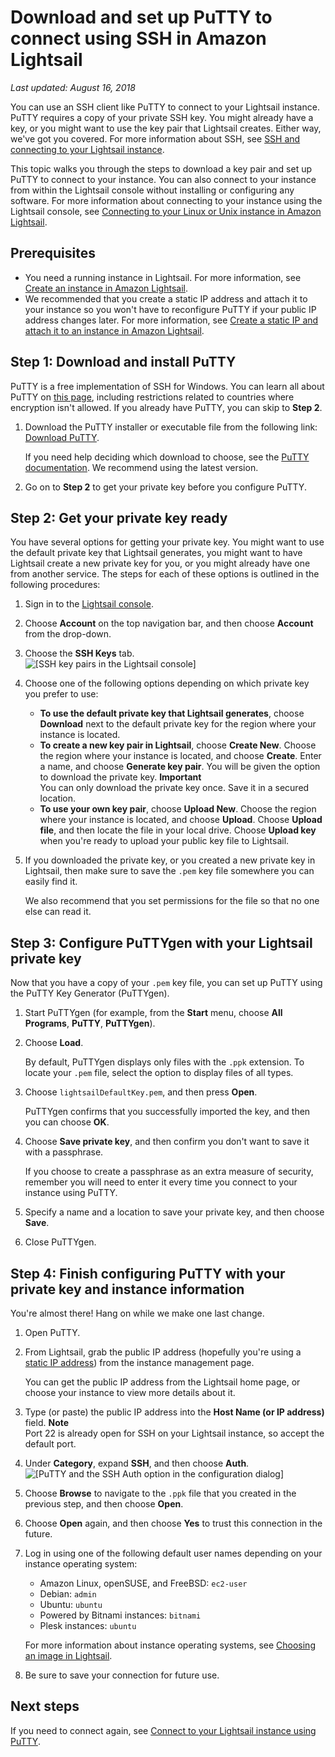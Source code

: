 # Download and set up PuTTY to connect using SSH in Amazon Lightsail<a name="lightsail-how-to-set-up-putty-to-connect-using-ssh"></a>

 *Last updated: August 16, 2018* 

You can use an SSH client like PuTTY to connect to your Lightsail instance\. PuTTY requires a copy of your private SSH key\. You might already have a key, or you might want to use the key pair that Lightsail creates\. Either way, we've got you covered\. For more information about SSH, see [SSH and connecting to your Lightsail instance](understanding-ssh-in-amazon-lightsail.md)\.

This topic walks you through the steps to download a key pair and set up PuTTY to connect to your instance\. You can also connect to your instance from within the Lightsail console without installing or configuring any software\. For more information about connecting to your instance using the Lightsail console, see [Connecting to your Linux or Unix instance in Amazon Lightsail](lightsail-how-to-connect-to-your-instance-virtual-private-server.md)\.

## Prerequisites<a name="lightsail-putty-prerequisites"></a>
+ You need a running instance in Lightsail\. For more information, see [Create an instance in Amazon Lightsail](getting-started-with-amazon-lightsail.md)\.
+ We recommended that you create a static IP address and attach it to your instance so you won't have to reconfigure PuTTY if your public IP address changes later\. For more information, see [Create a static IP and attach it to an instance in Amazon Lightsail](lightsail-create-static-ip.md)\.

## Step 1: Download and install PuTTY<a name="lightsail-download-and-install-putty"></a>

PuTTY is a free implementation of SSH for Windows\. You can learn all about PuTTY on [this page](http://www.chiark.greenend.org.uk/~sgtatham/putty/), including restrictions related to countries where encryption isn't allowed\. If you already have PuTTY, you can skip to **Step 2**\.

1. Download the PuTTY installer or executable file from the following link: [Download PuTTY](http://www.chiark.greenend.org.uk/~sgtatham/putty/download.html)\.

   If you need help deciding which download to choose, see the [PuTTY documentation](http://www.chiark.greenend.org.uk/~sgtatham/putty/docs.html)\. We recommend using the latest version\.

1.  Go on to **Step 2** to get your private key before you configure PuTTY\. 

## Step 2: Get your private key ready<a name="lightsail-get-your-private-key-ready"></a>

You have several options for getting your private key\. You might want to use the default private key that Lightsail generates, you might want to have Lightsail create a new private key for you, or you might already have one from another service\. The steps for each of these options is outlined in the following procedures:

1. Sign in to the [Lightsail console](https://lightsail.aws.amazon.com/)\.

1. Choose **Account** on the top navigation bar, and then choose **Account** from the drop\-down\.

1. Choose the **SSH Keys** tab\.  
![\[SSH key pairs in the Lightsail console\]](https://d9yljz1nd5001.cloudfront.net/en_us/839d5f6fb9fda85efe16b0c03ccc5f0f/images/amazon-lightsail-ssh-key-pairs.png)

1. Choose one of the following options depending on which private key you prefer to use:
   + **To use the default private key that Lightsail generates**, choose **Download** next to the default private key for the region where your instance is located\.
   + **To create a new key pair in Lightsail**, choose **Create New**\. Choose the region where your instance is located, and choose **Create**\. Enter a name, and choose **Generate key pair**\. You will be given the option to download the private key\.
**Important**  
You can only download the private key once\. Save it in a secured location\.
   + **To use your own key pair**, choose **Upload New**\. Choose the region where your instance is located, and choose **Upload**\. Choose **Upload file**, and then locate the file in your local drive\. Choose **Upload key** when you're ready to upload your public key file to Lightsail\.

1. If you downloaded the private key, or you created a new private key in Lightsail, then make sure to save the `.pem` key file somewhere you can easily find it\.

   We also recommend that you set permissions for the file so that no one else can read it\.

## Step 3: Configure PuTTYgen with your Lightsail private key<a name="lightsail-configure-puttygen-with-your-key"></a>

Now that you have a copy of your `.pem` key file, you can set up PuTTY using the PuTTY Key Generator \(PuTTYgen\)\.

1. Start PuTTYgen \(for example, from the **Start** menu, choose **All Programs**, **PuTTY**, **PuTTYgen**\)\.

1. Choose **Load**\.

   By default, PuTTYgen displays only files with the `.ppk` extension\. To locate your `.pem` file, select the option to display files of all types\.

1. Choose `lightsailDefaultKey.pem`, and then press **Open**\.

   PuTTYgen confirms that you successfully imported the key, and then you can choose **OK**\.

1. Choose **Save private key**, and then confirm you don't want to save it with a passphrase\.

   If you choose to create a passphrase as an extra measure of security, remember you will need to enter it every time you connect to your instance using PuTTY\.

1. Specify a name and a location to save your private key, and then choose **Save**\.

1. Close PuTTYgen\.

## Step 4: Finish configuring PuTTY with your private key and instance information<a name="lightsail-configure-putty-with-your-key"></a>

You're almost there\! Hang on while we make one last change\.

1. Open PuTTY\.

1. From Lightsail, grab the public IP address \(hopefully you're using a [static IP address](understanding-static-ip-addresses-in-amazon-lightsail.md)\) from the instance management page\.

   You can get the public IP address from the Lightsail home page, or choose your instance to view more details about it\.

1. Type \(or paste\) the public IP address into the **Host Name \(or IP address\)** field\.
**Note**  
Port 22 is already open for SSH on your Lightsail instance, so accept the default port\.

1. Under **Category**, expand **SSH**, and then choose **Auth**\.  
![\[PuTTY and the SSH Auth option in the configuration dialog\]](https://d9yljz1nd5001.cloudfront.net/en_us/839d5f6fb9fda85efe16b0c03ccc5f0f/images/putty-configuration-connection-ssh-auth.png)

1. Choose **Browse** to navigate to the `.ppk` file that you created in the previous step, and then choose **Open**\.

1. Choose **Open** again, and then choose **Yes** to trust this connection in the future\.

1. Log in using one of the following default user names depending on your instance operating system:
   + Amazon Linux, openSUSE, and FreeBSD: `ec2-user`
   + Debian: `admin`
   + Ubuntu: `ubuntu`
   + Powered by Bitnami instances: `bitnami`
   + Plesk instances: `ubuntu`

   For more information about instance operating systems, see [Choosing an image in Lightsail](compare-options-choose-lightsail-instance-image.md)\.

1. Be sure to save your connection for future use\.

## Next steps<a name="lightsail-configure-putty-next-steps"></a>

If you need to connect again, see [Connect to your Lightsail instance using PuTTY](lightsail-how-to-ssh-connect-to-instance-virtual-private-server-using-putty.md)\.
